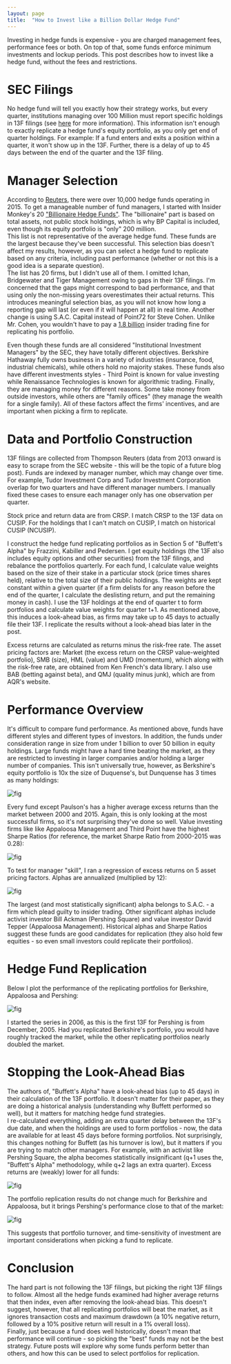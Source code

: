 ```yaml
---
layout: page
title:  "How to Invest like a Billion Dollar Hedge Fund"
---
```


Investing in hedge funds is expensive - you are charged management fees, performance fees or both.  On top of that, some funds enforce minimum investments and lockup periods.  This post describes how to invest like a hedge fund, without the fees and restrictions.

# SEC Filings

No hedge fund will tell you exactly how their strategy works, but every quarter, institutions managing over 100 Million must report specific holdings in 13F filings (see <a href="https://www.sec.gov/answers/form13f.htm">here</a> for more information).  This information isn't enough to exactly replicate a hedge fund's equity portfolio, as you only get end of quarter holdings.  For example: If a fund enters and exits a position within a quarter, it won't show up in the 13F.  Further, there is a delay of up to 45 days between the end of the quarter and the 13F filing.  

# Manager Selection

According to <a href="http://www.reuters.com/article/us-hedgefunds-launches-idUSKBN0OZ1KF20150619">Reuters</a>, there were over 10,000 hedge funds operating in 2015.  To get a manageable number of fund managers, I started with Insider Monkey's 20 <a href="http://www.insidermonkey.com/hedge-fund/">"Billionaire Hedge Funds"</a>. The "billionaire" part is based on total assets, not public stock holdings, which is why BP Capital is included, even though its equity portfolio is "only" 200 million. <br />
This list is not representative of the average hedge fund.  These funds are the largest because they've been successful.  This selection bias doesn't affect my results, however, as you can select a hedge fund to replicate based on any criteria, including past performance (whether or not this is a good idea is a separate question). <br />
The list has 20 firms, but I didn't use all of them.  I omitted Ichan, Bridgewater and Tiger Management owing to gaps in their 13F filings.  I'm concerned that the gaps might correspond to bad performance, and that using only the non-missing years overestimates their actual returns.  This introduces meaningful selection bias, as you will not know how long a reporting gap will last (or even if it will happen at all) in real time. Another change is using S.A.C. Capital instead of Point72 for Steve Cohen.  Unlike Mr. Cohen, you wouldn't have to pay a <a href="http://www.bloomberg.com/news/articles/2014-04-10/sac-judge-approves-record-insider-trading-accord-with-u-s">1.8 billion</a> insider trading fine for replicating his portfolio. <br />

Even though these funds are all considered "Institutional Investment Managers" by the SEC, they have totally different objectives.  Berkshire Hathaway fully owns business in a variety of industries (insurance, food, industrial chemicals), while others hold no majority stakes.  These funds also have different investments styles - Third Point is known for value investing while Renaissance Technologies is known for algorithmic trading.  Finally, they are managing money for different reasons.  Some take money from outside investors, while others are "family offices" (they manage the wealth for a single family).  All of these factors affect the firms' incentives, and are important when picking a firm to replicate. <br />

# Data and Portfolio Construction

13F filings are collected from Thompson Reuters (data from 2013 onward is easy to scrape from the SEC website - this will be the topic of a future blog post).  Funds are indexed by manager number, which may change over time.  For example, Tudor Investment Corp and Tudor Investment Corporation overlap for two quarters and have different manager numbers.  I manually fixed these cases to ensure each manager only has one observation per quarter. <br />

Stock price and return data are from CRSP.  I match CRSP to the 13F data on CUSIP.  For the holdings that I can't match on CUSIP, I match on historical CUSIP (NCUSIP).  <br />

I construct the hedge fund replicating portfolios as in Section 5 of "Buffett's Alpha" by Frazzini, Kabiller and Pedersen. I get equity holdings (the 13F also includes equity options and other securities) from the 13F filings, and rebalance the portfolios quarterly.  For each fund, I calculate value weights based on the size of their stake in a particular stock (price times shares held), relative to the total size of their public holdings.  The weights are kept constant within a given quarter (if a firm delists for any reason before the end of the quarter, I calculate the deslisting return, and put the remaining money in cash).  I use the 13F holdings at the end of quarter t to form portfolios and calculate value weights for quarter t+1. As mentioned above, this induces a look-ahead bias, as firms may take up to 45 days to actually file their 13F.  I replicate the results without a look-ahead bias later in the post. <br />

Excess returns are calculated as returns minus the risk-free rate.  The asset pricing factors are: Market (the excess return on the CRSP value-weighted portfolio), SMB (size), HML (value) and UMD (momentum), which along with the risk-free rate, are obtained from Ken French's data library.  I also use BAB (betting against beta), and QMJ (quality minus junk), which are from AQR's website. <br />

# Performance Overview

It's difficult to compare fund performance.  As mentioned above, funds have different styles and different types of investors.  In addition, the funds under consideration range in size from under 1 billion to over 50 billion in equity holdings.  Large funds might have a hard time beating the market, as they are restricted to investing in larger companies and/or holding a larger number of companies.  This isn't universally true, however, as Berkshire's equity portfolio is 10x the size of Duquense's, but Dunquense has 3 times as many holdings:  <br />

![fig](/Post_Images/8_8_2016/Basic_Facts.PNG) <br />

Every fund except Paulson's has a higher average excess returns than the market between 2000 and 2015.  Again, this is only looking at the most successful firms, so it's not surprising they've done so well.  Value investing firms like like Appaloosa Management and Third Point have the highest Sharpe Ratios (for reference, the market Sharpe Ratio from 2000-2015 was 0.28):<br />

![fig](/Post_Images/8_8_2016/Returns.PNG) <br />

To test for manager "skill", I ran a regression of excess returns on 5 asset pricing factors.  Alphas are annualized (multiplied by 12):  <br />

![fig](/Post_Images/8_8_2016/Regression_Results.PNG)

The largest (and most statistically significant) alpha belongs to S.A.C. - a firm which plead guilty to insider trading.  Other significant alphas include activist investor Bill Ackman (Pershing Square) and value investor David Tepper (Appaloosa Management).  Historical alphas and Sharpe Ratios suggest these funds are good candidates for replication (they also hold few equities - so even small investors could replicate their portfolios).

# Hedge Fund Replication

Below I plot the performance of the replicating portfolios for Berkshire, Appaloosa and Pershing: <br />

![fig](/Post_Images/8_8_2016/old_funds2.png)

I started the series in 2006, as this is the first 13F for Pershing is from December, 2005.  Had you replicated Berkshire's portfolio, you would have roughly tracked the market, while the other replicating portfolios nearly doubled the market.

# Stopping the Look-Ahead Bias

The authors of, "Buffett's Alpha" have a look-ahead bias (up to 45 days) in their calculation of the 13F portfolio.  It doesn't matter for their paper, as they are doing a historical analysis (understanding why Buffett performed so well), but it matters for matching hedge fund strategies. <br />
I re-calculated everything, adding an extra quarter delay between the 13F's due date, and when the holdings are used to form portfolios - now, the data are available for at least 45 days before forming portfolios.  Not surprisingly, this changes nothing for Buffett (as his turnover is low), but it matters if you are trying to match other managers.  For example, with an activist like Pershing Square, the alpha becomes statistically insignificant (q+1 uses the, "Buffett's Alpha" methodology, while q+2 lags an extra quarter).  Excess returns are (weakly) lower for all funds: <br />

![fig](/Post_Images/8_8_2016/Look_Ahead_Table.PNG) <br />

The portfolio replication results do not change much for Berkshire and Appaloosa, but it brings Pershing's performance close to that of the market: <br />

![fig](/Post_Images/8_8_2016/old_funds2nl.png)

This suggests that portfolio turnover, and time-sensitivity of investment are important considerations when picking a fund to replicate.

# Conclusion

The hard part is not following the 13F filings, but picking the right 13F filings to follow.  Almost all the hedge funds examined had higher average returns that then index, even after removing the look-ahead bias.  This doesn't suggest, however, that all replicating portfolios will beat the market, as it ignores transaction costs and maximum drawdown (a 10% negative return, followed by a 10% positive return will result in a 1% overall loss).  <br />
Finally, just because a fund does well historically, doesn't mean that performance will continue - so picking the "best" funds may not be the best strategy.  Future posts will explore why some funds perform better than others, and how this can be used to select portfolios for replication.  
